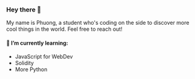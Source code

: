 ### Hey there 👋

My name is Phuong, a student who's coding on the side to discover more cool things in the world. Feel free to reach out! 

#### 🌱 I’m currently learning: 
- JavaScript for WebDev
- Solidity
- More Python

